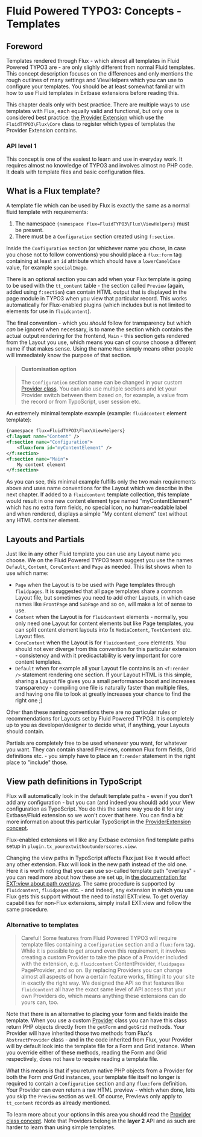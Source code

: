 Fluid Powered TYPO3: Concepts - Templates
=========================================

## Foreword

Templates rendered through Flux - which almost all templates in Fluid Powered TYPO3 are - are only slighly different from normal
Fluid templates. This concept description focuses on the differences and only mentions the rough outlines of many settings and
ViewHelpers which you can use to configure your templates. You should be at least somewhat familiar with how to use Fluid
templates in Extbase extensions before reading this.

This chapter deals only with best practice. There are multiple ways to use templates with Flux, each equally valid and functional,
but only one is considered best practice: [the Provider Extension](ProviderExtensions.md) which use the `FluidTYPO3\Flux\Core`
class to register which types of templates the Provider Extension contains.

### API level 1

This concept is one of the easiest to learn and use in everyday work. It requires almost no knowledge of TYPO3 and involves almost
no PHP code. It deals with template files and basic configuration files.

## What is a Flux template?

A template file which can be used by Flux is exactly the same as a normal fluid template with requirements:

1. The namespace `{namespace flux=FluidTYPO3\Flux\ViewHelpers}` must be present.
2. There must be a `Configuration` section created using `f:section`.

Inside the `Configuration` section (or whichever name you chose, in case you chose not to follow conventions) you should place
a `flux:form` tag containing at least an `id` attribute which should have a `lowerCamelCase` value, for example `specialImage`.

There is an optional section you can add when your Flux template is going to be used with the `tt_content` table - the section
called `Preview` (again, added using `f:section`) can contain HTML output that is displayed in the page module in TYPO3 when you
view that particular record. This works automatically for Flux-enabled plugins (which includes but is not limited to elements
for use in `fluidcontent`).

The final convention - which you *should* follow for transparency but which *can* be ignored when necessary, is to name the
section which contains the actual output rendering for the frontend, `Main` - this section gets rendered from the Layout you use,
which means you can of course choose a different name if that makes sense. Using the name `Main` simply means other people will
immediately know the purpose of that section.

> #### Customisation option
>
> The `Configuration` section name can be changed in your custom [Provider class](Providers.md). You can also use multiple sections
> and let your Provider switch between them based on, for example, a value from the record or from TypoScript, user session etc.

An extremely minimal template example (example: `fluidcontent` element template):

```xml
{namespace flux=FluidTYPO3\Flux\ViewHelpers}
<f:layout name="Content" />
<f:section name="Configuration">
    <flux:form id="myContentElement" />
</f:section>
<f:section name="Main">
    My content element
</f:section>
```

As you can see, this minimal example fulfills only the two main requirements above and uses name conventions for the Layout which
we describe in the next chapter. If added to a `fluidcontent` template collection, this template would result in one new content
element type named "myContentElement" which has no extra form fields, no special icon, no human-readable label and when rendered,
displays a simple "My content element" text without any HTML container element.

## Layouts and Partials

Just like in any other Fluid template you can use any Layout name you choose. We on the Fluid Powered TYPO3 team suggest you use
the names `Default`, `Content`, `CoreContent` and `Page` as needed. This list shows when to use which name:

* `Page` when the Layout is to be used with Page templates through `fluidpages`. It is suggested that all page templates share a
  common Layout file, but sometimes you need to add other Layouts, in which case names like `FrontPage` and `SubPage` and so on,
  will make a lot of sense to use.
* `Content` when the Layout is for `fluidcontent` elements - normally, you only need one Layout for content elements but like Page
  templates, you can split content element layouts into fx `MediaContent`, `TextContent` etc. Layout files.
* `CoreContent` when the Layout is for `fluidcontent_core` elements. You should not ever diverge from this convention for this
  particular extension - consistency and with it predicactability is **very** important for core content templates.
* `Default` when for example all your Layout file contains is an `<f:render />` statement rendering one section. If your Layout
  HTML is this simple, sharing a Layout file gives you a small performance boost and increases transparency - compiling one file
  is naturally faster than multiple files, and having one file to look at greatly increases your chance to find the right one ;)

Other than these naming conventions there are no particular rules or recommendations for Layouts set by Fluid Powered TYPO3. It is
completely up to you as developer/designer to decide what, if anything, your Layouts should contain.

Partials are completely free to be used whenever you want, for whatever you want. They can contain shared Previews, common Flux
form fields, Grid definitions etc. - you simply have to place an `f:render` statement in the right place to "include" those.

## View path definitions in TypoScript

Flux will automatically look in the default template paths - even if you don't add any configuration - but you can (and indeed you
should) add your View configuration as TypoScript. You do this the same way you do it for any Extbase/Fluid extension so we won't
cover that here. You can find a bit more information about this particular TypoScript in the [ProviderExtension concept](ProviderExtensions.md).

Flux-enabled extensions will like any Extbase extension find template paths setup in `plugin.tx_yourextwithoutunderscores.view`.

Changing the view paths in TypoScript affects Flux just like it would affect any other extension. Flux will look in the new path
instead of the old one. Here it is worth noting that you can use so-called template path "overlays" - you can read more about how
these are set up, in [the documentation for EXT:view about path overlays](https://github.com/FluidTYPO3/view#template-path-overlays).
The same procedure is supported by `fluidcontent`, `fluidpages` etc. - and indeed, any extension in which you use Flux gets this
support without the need to install EXT:view. To get overlay capabilities for non-Flux extensions, simply install EXT:view and
follow the same procedure.

### Alternative to templates

> Careful! Some features from Fluid Powered TYPO3 will require template files containing a `Configuration` section and a
> `flux:form` tag. While it is possible to get around even this requirement, it involves creating a custom Provider to take the
> place of a Provider included with the extension, e.g. `fluidcontent` ContentProvider, `fluidpages` PageProvider, and so on.
> By replacing Providers you can change almost all aspects of how a certain feature works, fitting it to your site in exactly the
> right way. We designed the API so that features like `fluidcontent` all have the exact same level of API access that your own
> Providers do, which means anything these extensions can do yours can, too.

Note that there is an alternative to placing your form and fields inside the template. When you use a custom [Provider](Providers.md)
class you can have this class return PHP objects directly from the `getForm` and `getGrid` methods. Your Provider will have
inherited those two methods from Flux's `AbstractProvider` class - and in the code inherited from Flux, your Provider will by
default look into the template file for a Form and Grid instance. When you override either of these methods, reading the Form and
Grid respectively, does not have to require reading a template file.

What this means is that if you return native PHP objects from a Provider for both the Form *and* Grid instances, your template
file itself no longer is required to contain a `Configuration` section and any `flux:form` definition. Your Provider can even
return a raw HTML preview - which when done, lets you skip the `Preview` section as well. Of course, Previews only apply to
`tt_content` records as already mentioned.

To learn more about your options in this area you should read the [Provider class concept](Providers.md). Note that Providers
belong in the **layer 2** API and as such are harder to learn than using simple templates.
